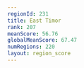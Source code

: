 ```yaml
---
regionId: 231
title: East Timor
rank: 207
meanScore: 56.76
globalMeanScore: 67.47
numRegions: 220
layout: region_score
---
```


